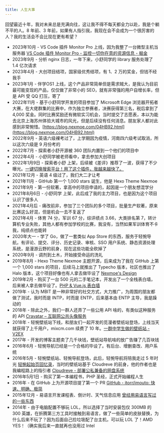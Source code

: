 ```yaml
---
title: 人生大事
---
```


回望最近十年，我对未来总是充满向往，这让我不得不每天都全力以赴，我是个躺不平的人。8 年前、3 年前，如果有人指引我，我现在会不会成为一个很厉害的人？我的生活会不会比现在更有希望？

- 2023年10月 - VS Code 插件 Monitor Pro 上线，因为我整了一台微型主机当服务器 [VS Code 插件 Monitor Pro - 监控一切你在意的资源信息 - 掘金](https://juejin.cn/post/7287041057291550777)
- 2023年9月 - 分析 nginx 日志，一年下来，小舒同学的 library 服务处理了 1.4 亿次请求
- 2023年4月 - 大创项目结项，国家级优秀结项，有 1、2 万的奖金，但钱不经我手
- 2023年1月 - 伴学OS1 上线，这个产品非常简单但是需求贼大，是我认为目前最可能变现的产品，仅仅做了非常小的 SEO，就有非常强的用户自增长率，但是 API 受 QQ 打压，寄了
- 2022年11月 - 基于小舒同学开发的项目参加了 Microsoft Edge 浏览器开拓者大赛，在大佬群集的比赛中，作为独立参赛者，决赛获得第三名，税后拿到了 4,000 奖金。同时比赛奖励还有微软实习机会，当时提交了志愿表，本以为能去北京上海苏州体验大城市的风光，但是后续没有任何消息。朋友家人都对此感到非常惋惜。[https://blog.nexmoe.com/04HB92.html](https://blog.nexmoe.com/04HB92.html)
- 2022年9月 - 英语六级裸考过了，上学期因为疫情，河南四六级考试取消，所以这次六级是 9 月份考的
- 2022年7月 - 探索者小舒开源被 360 团队内置到一个他们的项目中
- 2022年4月 - 小舒同学被老师看中，拿去参加大创项目
- 2022年1月9日 - 探索者小舒 上架，后续被《差评》推荐了一波，获得了不少曝光。[一键切换搜索平台！用了这个插件，我越来越快了。](https://mp.weixin.qq.com/s/gXI1NFazcMOnA70FNU3jqg)
- 2021年12月 - 英语 4 级过了，我们大二才让考
- 2021年11月 - GitHub 第一个 1,000 stars 诞生，他是 Hexo Theme Nexmoe
- 2021年9月 - 第一份软著，拿高中的项目申请的，起因是一个朋友想混学分
- 2021年8月6日 - 小舒同学 上架，此后成了我的主力项目，也是因为这个项目认识了很多人
- 2021年4月后 - 痛改前非，参加了三个团队的多个项目，批量生产软著，原来比赛这么好混，但是机会一去不复返了
- 2021年4月 - 体育 74 分，军训 67 分，综评绩点 3.66，大类排名第 7，转计算机专业失败，其他人都有参加学校的比赛，我没有，当然如果军训体育不卡我，纯绩点也能转
- 2020年大一 - 学了 Go，做了一套类似 App Store 的东西，服务于轻惋导航，有评论、提交、评分、历史记录、审核、SSO 用户系统、静态资源处理系统，是漫游云野的前身，现在这些功能全砍掉了
- 2020年9月 - 调剂到土木，开始接受命运的洗礼
- 2019年8月 - Hexo Theme Nexmoe 主题开源，后来成为了我在 GitHub 上第一个 1,000 stars 的项目，后续马上就推出了 Typecho 版本，社区也推出了 Halo 版本，这个项目好像也有人拿去做毕设了 [Nexmoe's Design](https://github.com/theme-nexmoe)
- 2019年2月 - 购买了一台 500 元的二手笔记本，开发出了一个全栈表白墙，后来被人拿去做毕设了。[PHP & Vue.js 表白墙](https://blog.nexmoe.com/2154053968)
- 2019年 - 认为 MBIT 是一种非常好的社交方式，大力推广，为周围的朋友都做了测试，我时而是 INTP，时而是 ENTP，后来基本由 ENTP 主导，我是躁动的
- 2018年 - 除此之外，我们一群人还弄了一些公用 API 啥的，有类似这种服务的 API [Cravatar &#8211; 互联网公共头像服务](https://cravatar.cn/)
- 2018年 - 轻惋壁纸站下线，和朋友们一起开发的觅漫者壁纸站登场，上线当天就获得了上千用户，mixcm.com 续费了 10 年。[一群中学生做的壁纸站 - V2EX](https://staging.v2ex.com/t/461728)
- 2017年 - 开发的博客主题卖了几千块钱，壁纸站导航啥的放广告赚了几百块钱
- 2016年6月 - 轻惋导航已经是一个合格的毕设了。有后台、增删查改、用户系统
- 2016年5月 - 轻惋壁纸站、轻惋导航登场，此后，轻惋导航将陪我走过 5 年时光 [轻惋起始页回忆录](https://blog.nexmoe.com/537283684)，当时的壁纸站基于 Cloudreve 的前身，他的作者也是我编程路上的指引者 [Cloudreve - 部署公私兼备的网盘系统](https://cloudreve.org/)
- 2016年5月1日 - 购买了第一本编程书，PHP 圣经，正式开始编程人生
- 2016年 - 在 GitHub 上为开源项目提了第一个 PR [GitHub - itorr/imouto: 快速、明确、极简](https://github.com/itorr/imouto)
- 2015年12月 - 易语言开发课程表、倒计时、天气信息应用 [曾经用易语言写过的一些东西](https://blog.nexmoe.com/20CXF4E)
- 2014年 - 由于电脑配置不够玩 LOL，所以选择了当时安装包仅 300MB 的 300 英雄，在折腾第三方工具时接触到易语言，做了一些简单的皮肤替换，为什么后来不玩了？因为后面自己捡垃圾配了台主机，可以玩 LOL 了！AMD YES！（确实我后来一直就再也没用过 Intel